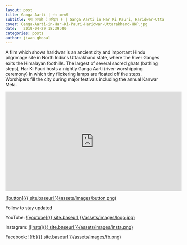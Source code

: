 ```yaml
---
layout: post
title: Ganga Aarti | गंगा आरती
subtitle: गंगा आरती ( हरिद्वार ) | Ganga Aarti in Har Ki Pauri, Haridwar-Uttarakhand 
cover: Ganga-Aarti-in-Har-Ki-Pauri-Haridwar-Uttarakhand-HKP.jpg
date:   2019-04-29 18:39:00
categories: posts
author: jiwan_ghosal
---
```


A film which shows haridwar is an ancient city and important Hindu pilgrimage site in North India's Uttarakhand state, where the River Ganges exits the Himalayan foothills. The largest of several sacred ghats (bathing steps), Har Ki Pauri hosts a nightly Ganga Aarti (river-worshipping ceremony) in which tiny flickering lamps are floated off the steps. Worshipers fill the city during major festivals including the annual Kanwar Mela.

<iframe width="560" height="315" src="https://www.youtube.com/embed/XKy8H5HAbis" frameborder="0" allow="accelerometer; autoplay; encrypted-media; gyroscope; picture-in-picture" allowfullscreen></iframe>

[![button]({{ site.baseurl }}/assets/images/button.png)](https://www.youtube.com/c/JiwanGhosal/?sub_confirmation=1 "button") 



Follow to stay updated

YouTube: [![youtube]({{ site.baseurl }}/assets/images/logo.jpg)](https://www.youtube.com/c/JiwanGhosal "youtube")

Instagram: [![insta]({{ site.baseurl }}/assets/images/insta.png)](https://www.instagram.com/stchr_heart/ "insta") 

Facebook: [![fb]({{ site.baseurl }}/assets/images/fb.png)](https://www.facebook.com/jiwan.ghosal/ "fb")